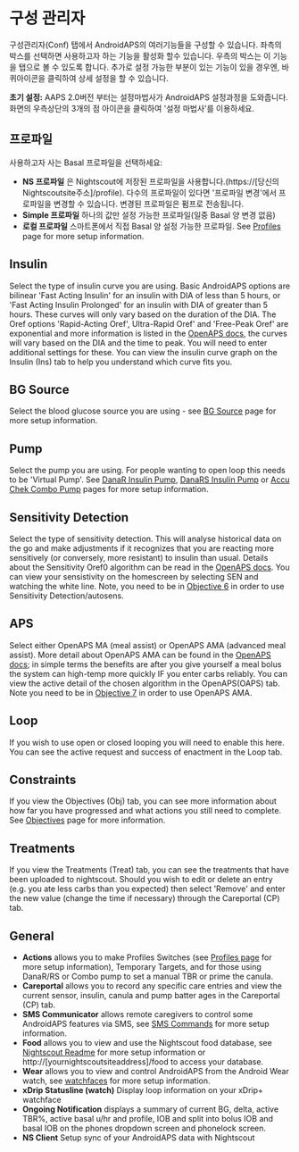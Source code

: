 # 구성 관리자

구성관리자(Conf) 탭에서 AndroidAPS의 여러기능들을 구성할 수 있습니다. 좌측의 박스를 선택하면 사용하고자 하는 기능을 활성화 할수 있습니다. 우측의 박스는 이 기능을 탭으로 볼 수 있도록 합니다. 추가로 설정 가능한 부분이 있는 기능이 있을 경우엔, 바퀴아이콘을 클릭하여 상세 설정을 할 수 있습니다.

**초기 설정:** AAPS 2.0버전 부터는 설정마법사가 AndroidAPS 설정과정을 도와줍니다. 화면의 우측상단의 3개의 점 아이콘을 클릭하여 '설정 마법사'를 이용하세요.

## 프로파일

사용하고자 사는 Basal 프로파일을 선택하세요:

* **NS 프로파일** 은 Nightscout에 저장된 프로파일을 사용합니다.(https://[당신의Nightscoutsite주소]/profile). 다수의 프로파일이 있다면 '프로파일 변경'에서 프로파일을 변경할 수 있습니다. 변경된 프로파일은 펌프로 전송됩니다.
* **Simple 프로파일** 하나의 값만 설정 가능한 프로파일(일중 Basal 양 변경 없음)
* **로컬 프로파일** 스마트폰에서 직접 Basal 양 설정 가능한 프로파일. See [Profiles](../Usage/Profiles.md) page for more setup information.

## Insulin

Select the type of insulin curve you are using. Basic AndroidAPS options are bilinear 'Fast Acting Insulin' for an insulin with DIA of less than 5 hours, or 'Fast Acting Insulin Prolonged' for an insulin with DIA of greater than 5 hours. These curves will only vary based on the duration of the DIA. The Oref options 'Rapid-Acting Oref', Ultra-Rapid Oref' and 'Free-Peak Oref' are exponential and more information is listed in the [OpenAPS docs](http://openaps.readthedocs.io/en/latest/docs/While%20You%20Wait%20For%20Gear/understanding-insulin-on-board-calculations.html#understanding-the-new-iob-curves-based-on-exponential-activity-curves), the curves will vary based on the DIA and the time to peak. You will need to enter additional settings for these. You can view the insulin curve graph on the Insulin (Ins) tab to help you understand which curve fits you.

## BG Source

Select the blood glucose source you are using - see [BG Source](BG-Source.md) page for more setup information.

## Pump

Select the pump you are using. For people wanting to open loop this needs to be 'Virtual Pump'. See [DanaR Insulin Pump](DanaR-Insulin-Pump.md), [DanaRS Insulin Pump](DanaRS-Insulin-Pump.md) or [Accu Chek Combo Pump](Accu-Chek-Combo-Pump.md) pages for more setup information.

## Sensitivity Detection

Select the type of sensitivity detection. This will analyse historical data on the go and make adjustments if it recognizes that you are reacting more sensitively (or conversely, more resistant) to insulin than usual. Details about the Sensitivity Oref0 algorithm can be read in the [OpenAPS docs](http://openaps.readthedocs.io/en/latest/docs/walkthrough/phase-4/advanced-features.html#auto-sensitivity-mode). You can view your sensistivity on the homescreen by selecting SEN and watching the white line. Note, you need to be in [Objective 6](../Usage/Objectives) in order to use Sensitivity Detection/autosens.

## APS

Select either OpenAPS MA (meal assist) or OpenAPS AMA (advanced meal assist). More detail about OpenAPS AMA can be found in the [OpenAPS docs](http://openaps.readthedocs.io/en/latest/docs/Customize-Iterate/autosens.html#advanced-meal-assist-or-ama); in simple terms the benefits are after you give yourself a meal bolus the system can high-temp more quickly IF you enter carbs reliably. You can view the active detail of the chosen algorithm in the OpenAPS(OAPS) tab. Note you need to be in [Objective 7](../Usage/Objectives.md) in order to use OpenAPS AMA.

## Loop

If you wish to use open or closed looping you will need to enable this here. You can see the active request and success of enactment in the Loop tab.

## Constraints

If you view the Objectives (Obj) tab, you can see more information about how far you have progressed and what actions you still need to complete. See [Objectives](../Usage/Objectives.md) page for more information.

## Treatments

If you view the Treatments (Treat) tab, you can see the treatments that have been uploaded to nightscout. Should you wish to edit or delete an entry (e.g. you ate less carbs than you expected) then select 'Remove' and enter the new value (change the time if necessary) through the Careportal (CP) tab.

## General

* **Actions** allows you to make Profiles Switches (see [Profiles page](../Usage/Profiles.md) for more setup information), Temporary Targets, and for those using DanaR/RS or Combo pump to set a manual TBR or prime the canula.
* **Careportal** allows you to record any specific care entries and view the current sensor, insulin, canula and pump batter ages in the Careportal (CP) tab.
* **SMS Communicator** allows remote caregivers to control some AndroidAPS features via SMS, see [SMS Commands](../Usage/SMS-Commands.md) for more setup information.
* **Food** allows you to view and use the Nightscout food database, see [Nightscout Readme](https://github.com/nightscout/cgm-remote-monitor#food-custom-foods) for more setup information or http://[yournightscoutsiteaddress]/food to access your database.
* **Wear** allows you to view and control AndroidAPS from the Android Wear watch, see [watchfaces](Watchfaces.md) for more setup information.
* **xDrip Statusline (watch)** Display loop information on your xDrip+ watchface
* **Ongoing Notification** displays a summary of current BG, delta, active TBR%, active basal u/hr and profile, IOB and split into bolus IOB and basal IOB on the phones dropdown screen and phonelock screen.
* **NS Client** Setup sync of your AndroidAPS data with Nightscout